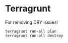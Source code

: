 # Terragrunt

For removing DRY issues!



```
terragrunt run-all plan
terragrunt run-all destroy
```
